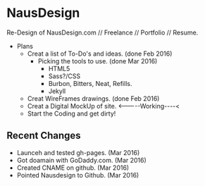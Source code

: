 # NausDesign
Re-Design of NausDesign.com // Freelance // Portfolio // Resume.

- Plans
  - Creat a list of To-Do's and ideas. (done Feb 2016)
    - Picking the tools to use. (done Mar 2016)
      - HTML5
      - Sass?/CSS
      - Burbon, Bitters, Neat, Refills.
      - Jekyll 
  - Creat WireFrames drawings.  (done Feb 2016)
  - Creat a Digital MockUp of site. <-----Working----<
  - Start the Coding and get dirty! 
  

Recent Changes
-----------------------------------------
- Launceh and tested gh-pages.  (Mar 2016)
- Got doamain with GoDaddy.com.  (Mar 2016)
- Created CNAME on github.  (Mar 2016)
- Pointed Nausdesign to Github.  (Mar 2016)



  


